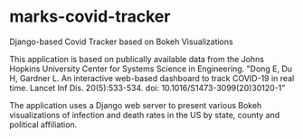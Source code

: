 # marks-covid-tracker
Django-based Covid Tracker based on Bokeh Visualizations

This application is based on publically available data from the Johns Hopkins University Center for Systems Science in Engineering.
"Dong E, Du H, Gardner L. An interactive web-based dashboard to track COVID-19 in real time. Lancet Inf Dis. 20(5):533-534. doi: 10.1016/S1473-3099(20)30120-1"

The application uses a Django web server to present various Bokeh visualizations of infection and death rates in the US by state, county and political affiliation. 

